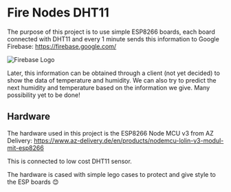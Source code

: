 # Fire Nodes DHT11
The purpose of this project is to use simple ESP8266 boards, each board connected with DHT11 and every 1 minute sends this information to Google Firebase: https://firebase.google.com/ 

![Firebase Logo](https://www.gstatic.com/devrel-devsite/prod/vd277a93d7226f1fcf53372e6780919bb823bca6ca1c3adbaa8a14ef6554ad67d/firebase/images/lockup.svg)

Later, this information can be obtained through a client (not yet decided) to show the data of temperature and humidity. We can also try to predict the next humidity and temperature based on the information we give. Many possibility yet to be done!

## Hardware
The hardware used in this project is the ESP8266 Node MCU v3 from AZ Delivery: https://www.az-delivery.de/en/products/nodemcu-lolin-v3-modul-mit-esp8266

This is connected to low cost DHT11 sensor.

The hardware is cased with simple lego cases to protect and give style to the ESP boards 😊

